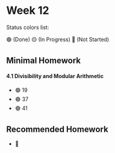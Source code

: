 # Week 12

Status colors list:

🟢 (Done)
🟡 (In Progress)
🔴 (Not Started)

## Minimal Homework

#### 4.1 Divisibility and Modular Arithmetic
- 🟢 19
- 🟢 37
- 🟢 41

## Recommended Homework

- :red_circle:

